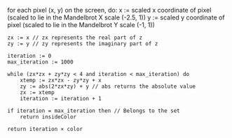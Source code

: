 for each pixel (x, y) on the screen, do:
    x := scaled x coordinate of pixel (scaled to lie in the Mandelbrot X scale (-2.5, 1))
    y := scaled y coordinate of pixel (scaled to lie in the Mandelbrot Y scale (-1, 1))

    zx := x // zx represents the real part of z
    zy := y // zy represents the imaginary part of z 

    iteration := 0
    max_iteration := 1000
  
    while (zx*zx + zy*zy < 4 and iteration < max_iteration) do
        xtemp := zx*zx - zy*zy + x 
        zy := abs(2*zx*zy) + y // abs returns the absolute value
        zx := xtemp
        iteration := iteration + 1

    if iteration = max_iteration then // Belongs to the set
        return insideColor

    return iteration × color
